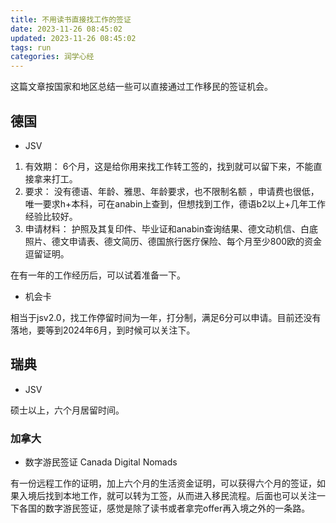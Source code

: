 ```yaml
---
title: 不用读书直接找工作的签证
date: 2023-11-26 08:45:02
updated: 2023-11-26 08:45:02
tags: run
categories: 润学心经
---
```


这篇文章按国家和地区总结一些可以直接通过工作移民的签证机会。

## 德国

- JSV

1. 有效期：
6个月，这是给你用来找工作转工签的，找到就可以留下来，不能直接拿来打工。
2. 要求：
没有德语、年龄、雅思、年龄要求，也不限制名额 ，申请费也很低，唯一要求h+本科，可在anabin上查到，但想找到工作，德语b2以上+几年工作经验比较好。
3. 申请材料：
护照及其复印件、毕业证和anabin查询结果、德文动机信、白底照片、德文申请表、德文简历、德国旅行医疗保险、每个月至少800欧的资金逗留证明。

在有一年的工作经历后，可以试着准备一下。

- 机会卡

相当于jsv2.0，找工作停留时间为一年，打分制，满足6分可以申请。目前还没有落地，要等到2024年6月，到时候可以关注下。

## 瑞典

- JSV

硕士以上，六个月居留时间。

### 加拿大

- 数字游民签证 Canada Digital Nomads

有一份远程工作的证明，加上六个月的生活资金证明，可以获得六个月的签证，如果入境后找到本地工作，就可以转为工签，从而进入移民流程。后面也可以关注一下各国的数字游民签证，感觉是除了读书或者拿完offer再入境之外的一条路。

